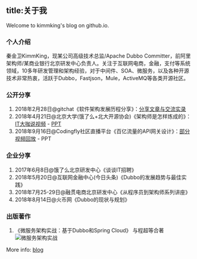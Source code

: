 title:关于我
---
Welcome to kimmking's blog on github.io.

### 个人介绍

秦金卫KimmKing，现某公司高级技术总监/Apache Dubbo Committer，前阿里架构师/某商业银行北京研发中心负责人。关注于互联网电商，金融，支付等系统领域，10多年研发管理和架构经验，对于中间件、SOA、微服务，以及各种开源技术非常热衷，活跃于Dubbo，Fastjson，Mule，ActiveMQ等各类开源社区。

### 公开分享

1. 2018年2月28日@gitchat《软件架构发展历程分享》：[分享文章与交流实录](https://gitbook.cn/gitchat/activity/5a795024b939c9068a20dd37)
2. 2018年4月21日@北京大学(饿了么+北大开源协会)《架构师是怎样炼成的》：[IT大咖说视频](http://www.itdks.com/dakalive/detail/11106) -  [PPT](http://www.itdks.com/meet/material/2072?fileId=18342)
3. 2018年9月16日@Codingfly社区直播平台《百亿流量的API网关设计》：[部分视频回放](http://1254184052.vod2.myqcloud.com/74496b1fvodgzp1254184052/be537d0f5285890781861216562/f0.mp4) - PPT

### 企业分享

1. 2017年6月8日@饿了么北京研发中心《谈谈IT招聘》
2. 2018年5月20日@互联网金融中心(今日头条)《Dubbo的发展趋势与最佳实践》
3. 2018年7月25-29日@融贯电商北京研发中心《从程序员到架构师系列讲座》
4. 2018年8月14日@火币网《Dubbo的现状与规划》


### 出版著作

1. 《微服务架构实战：基于Dubbo和Spring Cloud》 与程超等合著
![微服务架构实战](/images/MSAinAction.png)


More info: [blog](http://blog.csdn.net/kimmking)
